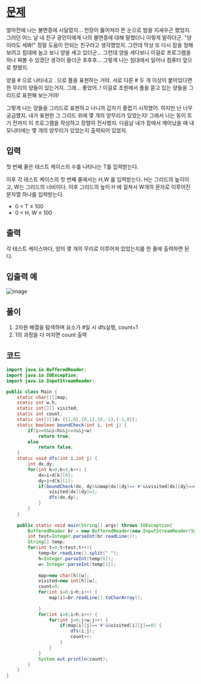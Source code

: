 # [문제](https://www.acmicpc.net/problem/4963)  
얼마전에 나는 불면증에 시달렸지... 천장이 뚫어져라 뜬 눈으로 밤을 지새우곤 했었지.  그러던 어느 날 내 친구 광민이에게 나의 불면증에 대해 말했더니 이렇게 말하더군. "양이라도 세봐!"  정말 도움이 안되는 친구라고 생각했었지. 그런데 막상 또 다시 잠을 청해보려고 침대에 눕고 보니 양을 세고 있더군... 그런데 양을 세다보니 이걸로 프로그램을 하나 짜볼 수 있겠단 생각이 들더군 후후후... 그렇게 나는 침대에서 일어나 컴퓨터 앞으로 향했지.

양을 # 으로 나타내고 . 으로 풀을 표현하는 거야. 서로 다른 # 두 개 이상이 붙어있다면 한 무리의 양들이 있는거지. 그래... 좋았어..! 이걸로 초원에서 풀을 뜯고 있는 양들을 그리드로 표현해 보는거야!

그렇게 나는 양들을 그리드로 표현하고 나니까 갑자기 졸렵기 시작했어. 하지만 난 너무 궁금했지. 내가 표현한 그 그리드 위에 몇 개의 양무리가 있었는지! 그래서 나는 동이 트기 전까지 이 프로그램을 작성하고 장렬히 전사했지. 다음날 내가 잠에서 깨어났을 때 내 모니터에는 몇 개의 양무리가 있었는지 출력되어 있었지.


## 입력  
첫 번째 줄은 테스트 케이스의 수를 나타나는 T를 입력받는다.

이후 각 테스트 케이스의 첫 번째 줄에서는 H,W 를 입력받는다. H는 그리드의 높이이고, W는 그리드의 너비이다. 이후 그리드의 높이 H 에 걸쳐서 W개의 문자로 이루어진 문자열 하나를 입력받는다. 

- 0 < T ≤ 100
- 0 < H, W ≤ 100
## 출력  
각 테스트 케이스마다, 양의 몇 개의 무리로 이루어져 있었는지를 한 줄에 출력하면 된다. 
## 입출력 예  
![image](https://user-images.githubusercontent.com/59672592/152647168-5058178b-f93d-4553-b5d2-a0805623681a.png)



## 풀이  
1. 2차원 배열을 탐색하며 요소가 #일 시 dfs실행, count+1
1. 1의 과정을 다 마치면 count 출력

## 코드  

```java
import java.io.BufferedReader;
import java.io.IOException;
import java.io.InputStreamReader;

public class Main {
	static char[][]map;
	static int w,h;
	static int[][] visited;
	static int count;
	static int[][]d= {{1,0},{0,1},{0,-1},{-1,0}};
	static boolean boundCheck(int i, int j) {
		if(i>=0&&i<h&&j>=0&&j<w) 
			return true;
		else
			return false;
	}
	static void dfs(int i,int j) {
		int dx,dy;
		for(int k=0;k<4;k++) {
			dx=i+d[k][0];
			dy=j+d[k][1];
			if(boundCheck(dx, dy)&&map[dx][dy]=='#'&&visited[dx][dy]==0) {
				visited[dx][dy]=1;
				dfs(dx,dy);
			}
		}
	}
	
	public static void main(String[] args) throws IOException{
		BufferedReader br = new BufferedReader(new InputStreamReader(System.in));
		int test=Integer.parseInt(br.readLine());
		String[] temp;
		for(int t=0;t<test;t++){
			temp=br.readLine().split(" ");
			h=Integer.parseInt(temp[0]);
			w= Integer.parseInt(temp[1]);
			
			map=new char[h][w];
			visited=new int[h][w];
			count=0;
			for(int i=0;i<h;i++) {
				map[i]=br.readLine().toCharArray();
	
			}
			for(int i=0;i<h;i++) {
				for(int j=0;j<w;j++) {
					if(map[i][j]=='#'&&visited[i][j]==0) {
						dfs(i,j);
						count++;
					}
				}
			}
			System.out.println(count);
		}
	}
}

```
